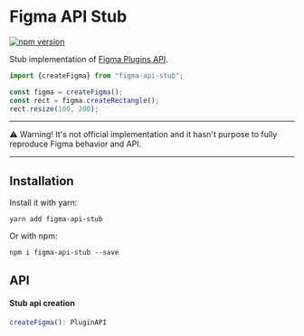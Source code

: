 # Figma API Stub

[![npm version](https://img.shields.io/npm/v/figma-api-stub.svg)](https://www.npmjs.com/package/figma-api-stub)

Stub implementation of [Figma Plugins API](https://www.figma.com/plugin-docs/intro/).

```javascript
import {createFigma} from "figma-api-stub";

const figma = createFigma();
const rect = figma.createRectangle();
rect.resize(100, 200);
```

---
⚠️ Warning! It's not official implementation and it hasn't purpose to fully reproduce Figma behavior and API.

---

## Installation

Install it with yarn:

```
yarn add figma-api-stub
```

Or with npm:

```
npm i figma-api-stub --save
```

## API

#### Stub api creation

```javascript
createFigma(): PluginAPI
```
